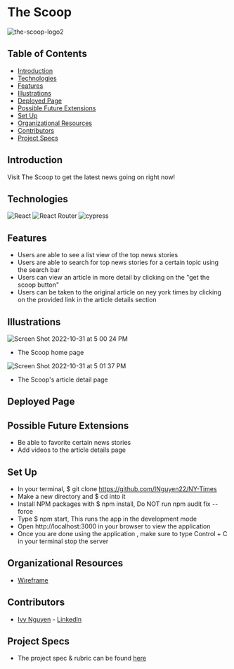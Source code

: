 # The Scoop
![the-scoop-logo2](https://user-images.githubusercontent.com/100492419/199126032-e4995942-b266-4b2c-bb9f-d8a19aaf5be4.png)

## Table of Contents
  - [Introduction](#introduction)
  - [Technologies](#technologies)
  - [Features](#features)
  - [Illustrations](#illustrations)
  - [Deployed Page](#deployed-page)
  - [Possible Future Extensions](#possible-future-extensions)
  - [Set Up](#set-up)
  - [Organizational Resources](#organizational-resources)
  - [Contributors](#contributors)
  - [Project Specs](#project-specs)

## Introduction
   Visit The Scoop to get the latest news going on right now!

## Technologies
![React](https://img.shields.io/badge/react-%2320232a.svg?style=for-the-badge&logo=react&logoColor=%2361DAFB)
![React Router](https://img.shields.io/badge/React_Router-CA4245?style=for-the-badge&logo=react-router&logoColor=white)
![cypress](https://img.shields.io/badge/-cypress-%23E5E5E5?style=for-the-badge&logo=cypress&logoColor=058a5e)

## Features
   - Users are able to see a list view of the top news stories
   - Users are able to search for top news stories for a certain topic using the search bar
   - Users can view an article in more detail by clicking on the "get the scoop button"
   - Users can be taken to the original article on ney york times by clicking on the provided link in the article details section

## Illustrations
![Screen Shot 2022-10-31 at 5 00 24 PM](https://user-images.githubusercontent.com/100492419/199125747-68b653b3-78af-4bc3-8ff4-2ff2f614a42d.png)
  - The Scoop home page
 
![Screen Shot 2022-10-31 at 5 01 37 PM](https://user-images.githubusercontent.com/100492419/199125844-55c13c3a-0f36-4aca-a886-781c3504fb71.png)
  - The Scoop's article detail page

## Deployed Page
<!--    Visit our published Heat-Check page [here]( https://heatcheck-fe.herokuapp.com/) -->

## Possible Future Extensions
  - Be able to favorite certain news stories
  - Add videos to the article details page

## Set Up
  - In your terminal, $ git clone https://github.com/INguyen22/NY-Times
  - Make a new directory and $ cd into it
  - Install NPM packages with $ npm install, Do NOT run npm audit fix --force
  - Type $ npm start, This runs the app in the development mode
  - Open http://localhost:3000 in your browser to view the application
  - Once you are done using the application , make sure to type Control + C in your terminal stop the server

## Organizational Resources
- [Wireframe](https://www.figma.com/file/VSurQYfsQItnMh8GNXilXq/The-Scoop?node-id=0%3A1)

## Contributors
  - [Ivy Nguyen](https://github.com/INguyen22) - [LinkedIn](https://www.linkedin.com/in/ivy-nguyen-051b27212/)

## Project Specs
  - The project spec & rubric can be found [here](https://mod4.turing.edu/projects/take_home/take_home_fe)
